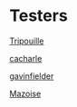 # Testers
[Tripouille](https://github.com/Tripouille/printfTester.git)

[cacharle](https://github.com/cacharle/ft_printf_test.git)

[gavinfielder](https://github.com/gavinfielder/pft.git)

[Mazoise](https://github.com/Mazoise/42TESTERS-PRINTF.git)